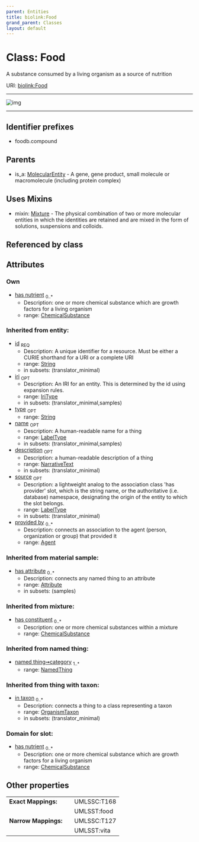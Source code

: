 ```yaml
---
parent: Entities
title: biolink:Food
grand_parent: Classes
layout: default
---
```


# Class: Food


A substance consumed by a living organism as a source of nutrition

URI: [biolink:Food](https://w3id.org/biolink/vocab/Food)


---

![img](http://yuml.me/diagram/nofunky;dir:TB/class/[OrganismTaxon],[NamedThing],[MolecularEntity],[Mixture],[ChemicalSubstance]%3Chas%20nutrient%200..%2A-%20[Food%7Cid(i):string;iri(i):iri_type%20%3F;type(i):string%20%3F;name(i):label_type%20%3F;description(i):narrative_text%20%3F;source(i):label_type%20%3F],[Food]uses%20-.-%3E[Mixture],[MolecularEntity]%5E-[Food],[ChemicalSubstance],[Attribute],[Agent])

---


## Identifier prefixes

 * foodb.compound

## Parents

 *  is_a: [MolecularEntity](MolecularEntity.md) - A gene, gene product, small molecule or macromolecule (including protein complex)

## Uses Mixins

 *  mixin: [Mixture](Mixture.md) - The physical combination of two or more molecular entities in which the identities are retained and are mixed in the form of solutions, suspensions and colloids.

## Referenced by class


## Attributes


### Own

 * [has nutrient](has_nutrient.md)  <sub>0..*</sub>
    * Description: one or more chemical substance which are growth factors for a living organism
    * range: [ChemicalSubstance](ChemicalSubstance.md)

### Inherited from entity:

 * [id](id.md)  <sub>REQ</sub>
    * Description: A unique identifier for a resource. Must be either a CURIE shorthand for a URI or a complete URI
    * range: [String](types/String.md)
    * in subsets: (translator_minimal)
 * [iri](iri.md)  <sub>OPT</sub>
    * Description: An IRI for an entity. This is determined by the id using expansion rules.
    * range: [IriType](types/IriType.md)
    * in subsets: (translator_minimal,samples)
 * [type](type.md)  <sub>OPT</sub>
    * range: [String](types/String.md)
 * [name](name.md)  <sub>OPT</sub>
    * Description: A human-readable name for a thing
    * range: [LabelType](types/LabelType.md)
    * in subsets: (translator_minimal,samples)
 * [description](description.md)  <sub>OPT</sub>
    * Description: a human-readable description of a thing
    * range: [NarrativeText](types/NarrativeText.md)
    * in subsets: (translator_minimal)
 * [source](source.md)  <sub>OPT</sub>
    * Description: a lightweight analog to the association class 'has provider' slot, which is the string name, or the authoritative (i.e. database) namespace, designating the origin of the entity to which the slot belongs.
    * range: [LabelType](types/LabelType.md)
    * in subsets: (translator_minimal)
 * [provided by](provided_by.md)  <sub>0..*</sub>
    * Description: connects an association to the agent (person, organization or group) that provided it
    * range: [Agent](Agent.md)

### Inherited from material sample:

 * [has attribute](has_attribute.md)  <sub>0..*</sub>
    * Description: connects any named thing to an attribute
    * range: [Attribute](Attribute.md)
    * in subsets: (samples)

### Inherited from mixture:

 * [has constituent](has_constituent.md)  <sub>0..*</sub>
    * Description: one or more chemical substances within a mixture
    * range: [ChemicalSubstance](ChemicalSubstance.md)

### Inherited from named thing:

 * [named thing➞category](named_thing_category.md)  <sub>1..*</sub>
    * range: [NamedThing](NamedThing.md)

### Inherited from thing with taxon:

 * [in taxon](in_taxon.md)  <sub>0..*</sub>
    * Description: connects a thing to a class representing a taxon
    * range: [OrganismTaxon](OrganismTaxon.md)
    * in subsets: (translator_minimal)

### Domain for slot:

 * [has nutrient](has_nutrient.md)  <sub>0..*</sub>
    * Description: one or more chemical substance which are growth factors for a living organism
    * range: [ChemicalSubstance](ChemicalSubstance.md)

## Other properties

|  |  |  |
| --- | --- | --- |
| **Exact Mappings:** | | UMLSSC:T168 |
|  | | UMLSST:food |
| **Narrow Mappings:** | | UMLSSC:T127 |
|  | | UMLSST:vita |

